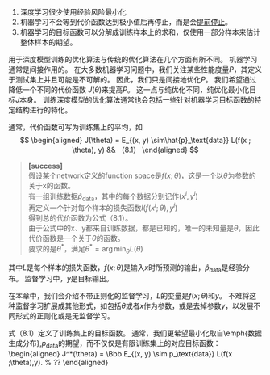 1. 深度学习很少使用经验风险最小化  
2. 机器学习不会等到代价函数达到极小值后再停止，而是会[提前停止](https://windmising.gitbook.io/bible-deeplearning/0introduction-1/8earlystopping)。  
3. 机器学习的目标函数可以分解成训练样本上的求和，仅使用一部分样本来估计整体样本的期望。  

用于深度模型训练的优化算法与传统的优化算法在几个方面有所不同。
机器学习通常是间接作用的。
在大多数机器学习问题中，我们关注某些性能度量$P$，其定义于测试集上并且可能是不可解的。
因此，我们只是间接地优化$P$。
我们希望通过降低一个不同的代价函数 $J(\theta)$来提高$P$。
这一点与纯优化不同，纯优化最小化目标$J$本身。
训练深度模型的优化算法通常也会包括一些针对机器学习目标函数的特定结构进行的特化。
<!-- % 268 mid -->


通常，代价函数可写为训练集上的平均，如  
$$
\begin{aligned}
    J(\theta) = E_{(x, y) \sim\hat{p}_\text{data}} L(f(x ; \theta), y) && （8.1）
\end{aligned}
$$

> **[success]**  
> 假设某个network定义的function space是$f(x;\theta)$，这是一个以$\theta$为参数的关于x的函数。  
> 有一组训练数据$\hat{p}_\text{data}$，其中的每个数据分别记作$(x^i,y^i)$  
> 再定义一个针对每个样本的损失函数$l(f(x^i;\theta),y^i)$  
> 得到总的代价函数为公式（8.1）。  
> 由于公式中的x、y都来自训练数据，都是已知的，唯一的未知量是$\theta$，因此代价函数是一个关于$\theta$的函数。  
> 要求的是$\theta^*$，满足$\theta^* = \arg\min_\theta L(\theta)$

其中$L$是每个样本的损失函数，$f(x;\theta)$是输入$x$时所预测的输出，$\hat{p}_{\text{data}}$是经验分布。
监督学习中，$y$是目标输出。


在本章中，我们会介绍不带正则化的监督学习，$L$的变量是$f(x;\theta)$和$y$。
不难将这种监督学习扩展成其他形式，如包括$\theta$或者$x$作为参数，或是去掉参数$y$，以发展不同形式的正则化或是无监督学习。

式（8.1）定义了训练集上的目标函数。
通常，我们更希望最小化取自\emph{数据生成分布}\,$p_{\text{data}}$的期望，而不仅仅是有限训练集上的对应目标函数：
\begin{aligned}
    J^*(\theta) = \Bbb E_{(x, y) \sim p_\text{data}} L(f(x ;\theta),y). % ??
\end{aligned}